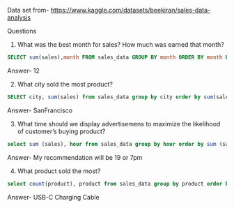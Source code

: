 Data set from- https://www.kaggle.com/datasets/beekiran/sales-data-analysis

Questions
1) What was the best month for sales?
How much was earned that month?
```sql
SELECT sum(sales),month FROM sales_data GROUP BY month ORDER BY month DESC
```
Answer- 12

2)  What city sold the most product? 
```sql
SELECT city, sum(sales) from sales_data group by city order by sum(sales) DESC
```
Answer- SanFrancisco 

3) What time should we display advertisemens to maximize the likelihood of customer’s buying product? 
``` sql 
select sum (sales), hour from sales_data group by hour order by sum (sales) DESC 
```

Answer- My recommendation will be 19 or 7pm 

4) What product sold the most? 

``` sql
select count(product), product from sales_data group by product order by count(product) DESC 
```

Answer- USB-C Charging Cable